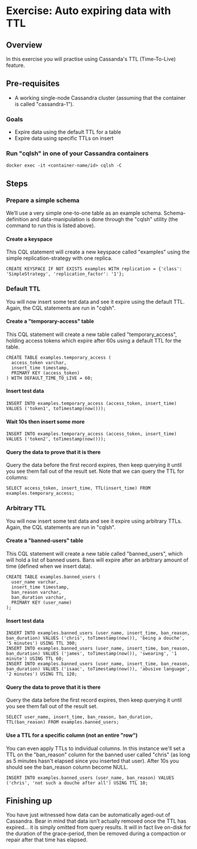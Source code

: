 ﻿Exercise: Auto expiring data with TTL
=====================================


Overview
--------
In this exercise you will practise using Cassanda's TTL (Time-To-Live) feature.


Pre-requisites
--------------
* A working single-node Cassandra cluster (assuming that the container is called "cassandra-1").

### Goals
* Expire data using the default TTL for a table
* Expire data using specific TTLs on insert


### Run "cqlsh" in one of your Cassandra containers
```
docker exec -it <container-name/id> cqlsh -C
```


Steps
-----


### Prepare a simple schema
We’ll use a very simple one-to-one table as an example schema. Schema-definition and data-manipulation is done through the "cqlsh" utility (the command to run this is listed above).


#### Create a keyspace
This CQL statement will create a new keyspace called "examples" using the simple replication-strategy with one replica.
```
CREATE KEYSPACE IF NOT EXISTS examples WITH replication = {'class': 'SimpleStrategy', 'replication_factor': '1'};
```


### Default TTL
You will now insert some test data and see it expire using the default TTL. Again, the CQL statements are run in "cqlsh".

#### Create a "temporary-access" table
This CQL statement will create a new table called "temporary_access", holding access tokens which expire after 60s using a default TTL for the table.
```
CREATE TABLE examples.temporary_access (
  access_token varchar,
  insert_time timestamp,
  PRIMARY KEY (access_token)
) WITH DEFAULT_TIME_TO_LIVE = 60;
```

#### Insert test data
```
INSERT INTO examples.temporary_access (access_token, insert_time) VALUES ('token1', toTimestamp(now()));
```

#### Wait 10s then insert some more
```
INSERT INTO examples.temporary_access (access_token, insert_time) VALUES ('token2', toTimestamp(now()));
```

#### Query the data to prove that it is there
Query the data before the first record expires, then keep querying it until you see them fall out of the result set. Note that we can query the TTL for columns:
```
SELECT access_token, insert_time, TTL(insert_time) FROM examples.temporary_access;
```


### Arbitrary TTL
You will now insert some test data and see it expire using arbitrary TTLs. Again, the CQL statements are run in "cqlsh".

#### Create a "banned-users" table
This CQL statement will create a new table called "banned_users", which will hold a list of banned users. Bans will expire after an arbitrary amount of time (defined when we insert data).
```
CREATE TABLE examples.banned_users (
  user_name varchar,
  insert_time timestamp,
  ban_reason varchar,
  ban_duration varchar,
  PRIMARY KEY (user_name)
);
```

#### Insert test data
```
INSERT INTO examples.banned_users (user_name, insert_time, ban_reason, ban_duration) VALUES ('chris', toTimestamp(now()), 'being a douche', '5 minutes') USING TTL 300;
INSERT INTO examples.banned_users (user_name, insert_time, ban_reason, ban_duration) VALUES ('james', toTimestamp(now()), 'swearing', '1 minute') USING TTL 60;
INSERT INTO examples.banned_users (user_name, insert_time, ban_reason, ban_duration) VALUES ('isaac', toTimestamp(now()), 'abusive language', '2 minutes') USING TTL 120;
```

#### Query the data to prove that it is there
Query the data before the first record expires, then keep querying it until you see them fall out of the result set.
```
SELECT user_name, insert_time, ban_reason, ban_duration, TTL(ban_reason) FROM examples.banned_users;
```

#### Use a TTL for a specific column (not an entire "row")
You can even apply TTLs to individual columns. In this instance we'll set a TTL on the "ban_reason" column for the banned user called "chris" (as long as 5 minutes hasn't elapsed since you inserted that user). After 10s you should see the ban_reason column become NULL.
```
INSERT INTO examples.banned_users (user_name, ban_reason) VALUES ('chris', 'not such a douche after all') USING TTL 10;
```

Finishing up
------------
You have just witnessed how data can be automatically aged-out of Cassandra. Bear in mind that data isn't actually removed once the TTL has expired... it is simply omitted from query results. It will in fact live on-disk for the duration of the grace-period, then be removed during a compaction or repair after that time has elapsed.
